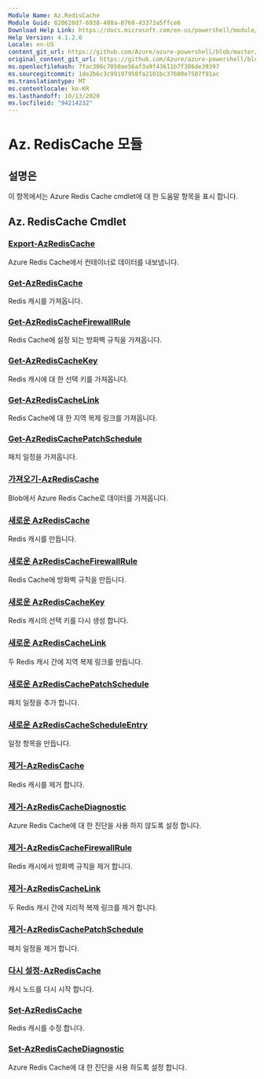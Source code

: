 ```yaml
---
Module Name: Az.RedisCache
Module Guid: 820628d7-6938-488a-8760-43373a5ffce6
Download Help Link: https://docs.microsoft.com/en-us/powershell/module/az.rediscache
Help Version: 4.1.2.0
Locale: en-US
content_git_url: https://github.com/Azure/azure-powershell/blob/master/src/RedisCache/RedisCache/help/Az.RedisCache.md
original_content_git_url: https://github.com/Azure/azure-powershell/blob/master/src/RedisCache/RedisCache/help/Az.RedisCache.md
ms.openlocfilehash: 7fac306c7050ae56af3a9f43611b7f386de39397
ms.sourcegitcommit: 1de2b6c3c99197958fa2101bc37680e7507f91ac
ms.translationtype: MT
ms.contentlocale: ko-KR
ms.lasthandoff: 10/13/2020
ms.locfileid: "94214232"
---
```

# Az. RedisCache 모듈
## 설명은
이 항목에서는 Azure Redis Cache cmdlet에 대 한 도움말 항목을 표시 합니다.

## Az. RedisCache Cmdlet
### [Export-AzRedisCache](Export-AzRedisCache.md)
Azure Redis Cache에서 컨테이너로 데이터를 내보냅니다.

### [Get-AzRedisCache](Get-AzRedisCache.md)
Redis 캐시를 가져옵니다.

### [Get-AzRedisCacheFirewallRule](Get-AzRedisCacheFirewallRule.md)
Redis Cache에 설정 되는 방화벽 규칙을 가져옵니다.

### [Get-AzRedisCacheKey](Get-AzRedisCacheKey.md)
Redis 캐시에 대 한 선택 키를 가져옵니다.

### [Get-AzRedisCacheLink](Get-AzRedisCacheLink.md)
Redis Cache에 대 한 지역 복제 링크를 가져옵니다.

### [Get-AzRedisCachePatchSchedule](Get-AzRedisCachePatchSchedule.md)
패치 일정을 가져옵니다.

### [가져오기-AzRedisCache](Import-AzRedisCache.md)
Blob에서 Azure Redis Cache로 데이터를 가져옵니다.

### [새로운 AzRedisCache](New-AzRedisCache.md)
Redis 캐시를 만듭니다.

### [새로운 AzRedisCacheFirewallRule](New-AzRedisCacheFirewallRule.md)
Redis Cache에 방화벽 규칙을 만듭니다.

### [새로운 AzRedisCacheKey](New-AzRedisCacheKey.md)
Redis 캐시의 선택 키를 다시 생성 합니다.

### [새로운 AzRedisCacheLink](New-AzRedisCacheLink.md)
두 Redis 캐시 간에 지역 복제 링크를 만듭니다.

### [새로운 AzRedisCachePatchSchedule](New-AzRedisCachePatchSchedule.md)
패치 일정을 추가 합니다.

### [새로운 AzRedisCacheScheduleEntry](New-AzRedisCacheScheduleEntry.md)
일정 항목을 만듭니다.

### [제거-AzRedisCache](Remove-AzRedisCache.md)
Redis 캐시를 제거 합니다.

### [제거-AzRedisCacheDiagnostic](Remove-AzRedisCacheDiagnostic.md)
Azure Redis Cache에 대 한 진단을 사용 하지 않도록 설정 합니다.

### [제거-AzRedisCacheFirewallRule](Remove-AzRedisCacheFirewallRule.md)
Redis 캐시에서 방화벽 규칙을 제거 합니다.

### [제거-AzRedisCacheLink](Remove-AzRedisCacheLink.md)
두 Redis 캐시 간에 지리적 복제 링크를 제거 합니다.

### [제거-AzRedisCachePatchSchedule](Remove-AzRedisCachePatchSchedule.md)
패치 일정을 제거 합니다.

### [다시 설정-AzRedisCache](Reset-AzRedisCache.md)
캐시 노드를 다시 시작 합니다.

### [Set-AzRedisCache](Set-AzRedisCache.md)
Redis 캐시를 수정 합니다.

### [Set-AzRedisCacheDiagnostic](Set-AzRedisCacheDiagnostic.md)
Azure Redis Cache에 대 한 진단을 사용 하도록 설정 합니다.

